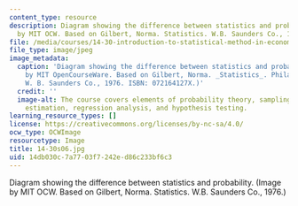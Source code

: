 ```yaml
---
content_type: resource
description: Diagram showing the difference between statistics and probability. (Image
  by MIT OCW. Based on Gilbert, Norma. Statistics. W.B. Saunders Co., 1976.)
file: /media/courses/14-30-introduction-to-statistical-method-in-economics-spring-2006/14db030c7a7703f7242ed86c233bf6c3_14-30s06.jpg
file_type: image/jpeg
image_metadata:
  caption: 'Diagram showing the difference between statistics and probability. (Image
    by MIT OpenCourseWare. Based on Gilbert, Norma. _Statistics_. Philadelphia, PA:
    W. B. Saunders Co., 1976. ISBN: 072164127X.)'
  credit: ''
  image-alt: The course covers elements of probability theory, sampling theory, statistical
    estimation, regression analysis, and hypothesis testing.
learning_resource_types: []
license: https://creativecommons.org/licenses/by-nc-sa/4.0/
ocw_type: OCWImage
resourcetype: Image
title: 14-30s06.jpg
uid: 14db030c-7a77-03f7-242e-d86c233bf6c3
---
```

Diagram showing the difference between statistics and probability. (Image by MIT OCW. Based on Gilbert, Norma. Statistics. W.B. Saunders Co., 1976.)